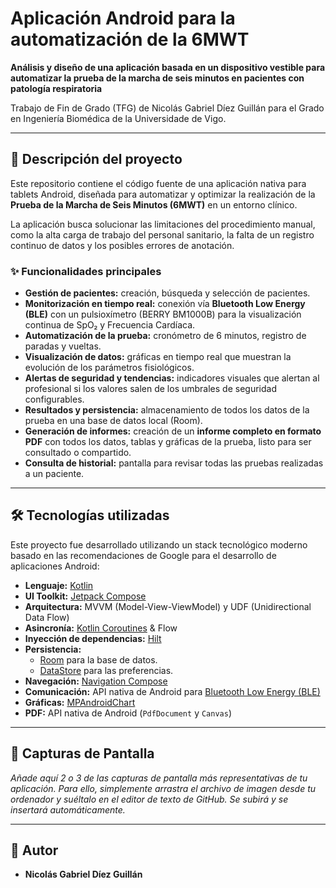 # Aplicación Android para la automatización de la 6MWT

**Análisis y diseño de una aplicación basada en un dispositivo vestible para automatizar la prueba de la marcha de seis minutos en pacientes con patología respiratoria**

Trabajo de Fin de Grado (TFG) de Nicolás Gabriel Díez Guillán para el Grado en Ingeniería Biomédica de la Universidade de Vigo.

---

## 📜 Descripción del proyecto

Este repositorio contiene el código fuente de una aplicación nativa para tablets Android, diseñada para automatizar y optimizar la realización de la **Prueba de la Marcha de Seis Minutos (6MWT)** en un entorno clínico.

La aplicación busca solucionar las limitaciones del procedimiento manual, como la alta carga de trabajo del personal sanitario, la falta de un registro continuo de datos y los posibles errores de anotación.

### ✨ Funcionalidades principales

*   **Gestión de pacientes:** creación, búsqueda y selección de pacientes.
*   **Monitorización en tiempo real:** conexión vía **Bluetooth Low Energy (BLE)** con un pulsioxímetro (BERRY BM1000B) para la visualización continua de SpO₂ y Frecuencia Cardíaca.
*   **Automatización de la prueba:** cronómetro de 6 minutos, registro de paradas y vueltas.
*   **Visualización de datos:** gráficas en tiempo real que muestran la evolución de los parámetros fisiológicos.
*   **Alertas de seguridad y tendencias:** indicadores visuales que alertan al profesional si los valores salen de los umbrales de seguridad configurables.
*   **Resultados y persistencia:** almacenamiento de todos los datos de la prueba en una base de datos local (Room).
*   **Generación de informes:** creación de un **informe completo en formato PDF** con todos los datos, tablas y gráficas de la prueba, listo para ser consultado o compartido.
*   **Consulta de historial:** pantalla para revisar todas las pruebas realizadas a un paciente.

---

## 🛠️ Tecnologías utilizadas

Este proyecto fue desarrollado utilizando un stack tecnológico moderno basado en las recomendaciones de Google para el desarrollo de aplicaciones Android:

*   **Lenguaje:** [Kotlin](https://kotlinlang.org/)
*   **UI Toolkit:** [Jetpack Compose](https://developer.android.com/jetpack/compose)
*   **Arquitectura:** MVVM (Model-View-ViewModel) y UDF (Unidirectional Data Flow)
*   **Asincronía:** [Kotlin Coroutines](https://kotlinlang.org/docs/coroutines-overview.html) & Flow
*   **Inyección de dependencias:** [Hilt](https://developer.android.com/training/dependency-injection/hilt-android)
*   **Persistencia:**
    *   [Room](https://developer.android.com/training/data-storage/room) para la base de datos.
    *   [DataStore](https://developer.android.com/topic/libraries/architecture/datastore) para las preferencias.
*   **Navegación:** [Navigation Compose](https://developer.android.com/jetpack/compose/navigation)
*   **Comunicación:** API nativa de Android para [Bluetooth Low Energy (BLE)](https://developer.android.com/guide/topics/connectivity/bluetooth/ble)
*   **Gráficas:** [MPAndroidChart](https://github.com/PhilJay/MPAndroidChart)
*   **PDF:** API nativa de Android (`PdfDocument` y `Canvas`)

---

## 📸 Capturas de Pantalla

_Añade aquí 2 o 3 de las capturas de pantalla más representativas de tu aplicación. Para ello, simplemente arrastra el archivo de imagen desde tu ordenador y suéltalo en el editor de texto de GitHub. Se subirá y se insertará automáticamente._

<!-- Ejemplo de cómo quedará una vez insertes una imagen:
![Pantalla de Ejecución](https://github.com/TuUsuario/TFG-6MWT-App-Android/blob/main/captura-ejecucion.png?raw=true)
-->

---

## 👤 Autor

*   **Nicolás Gabriel Díez Guillán**
